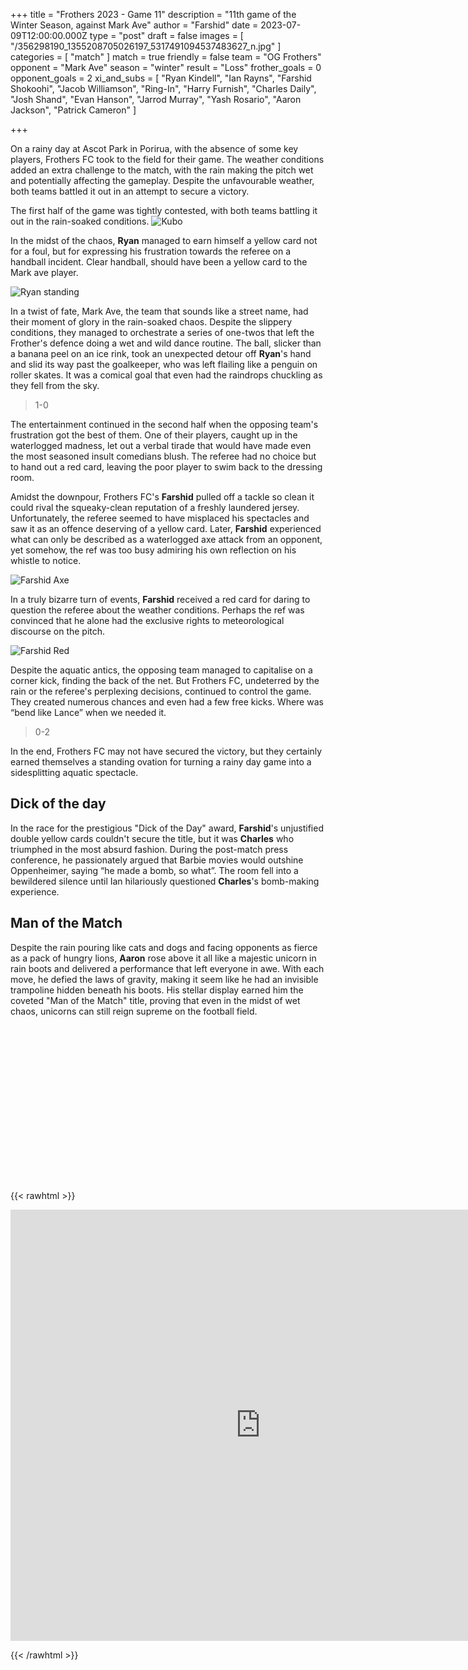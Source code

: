 
+++
title = "Frothers 2023 - Game 11"
description = "11th game of the Winter Season, against Mark Ave"
author = "Farshid"
date = 2023-07-09T12:00:00.000Z
type = "post"
draft = false
images = [ "/356298190_1355208705026197_5317491094537483627_n.jpg" ]
categories = [ "match" ]
match = true
friendly = false
team = "OG Frothers"
opponent = "Mark Ave"
season = "winter"
result = "Loss"
frother_goals = 0
opponent_goals = 2
xi_and_subs = [
  "Ryan Kindell",
  "Ian Rayns",
  "Farshid Shokoohi",
  "Jacob Williamson",
  "Ring-In",
  "Harry Furnish",
  "Charles Daily",
  "Josh Shand",
  "Evan Hanson",
  "Jarrod Murray",
  "Yash Rosario",
  "Aaron Jackson",
  "Patrick Cameron"
]

+++

On a rainy day at Ascot Park in Porirua, with the absence of  some key players, Frothers FC took to the field for their game. The weather conditions added an extra challenge to the match, with the rain making the pitch wet and potentially affecting the gameplay. Despite the unfavourable weather, both teams battled it out in an attempt to secure a victory.


The first half of the game was tightly contested, with both teams battling it out in the rain-soaked conditions. 
![Kubo](/images/358604919_734171568718173_6758408991350246203_n.jpg)

In the midst of the chaos, **Ryan** managed to earn himself a yellow card not for a foul, but for expressing his frustration towards the referee on a handball incident. Clear handball, should have been a yellow card to the Mark ave player.

![Ryan standing](/images/358590327_734172072051456_3561541378869779751_n.jpg)

In a twist of fate, Mark Ave, the team that sounds like a street name, had their moment of glory in the rain-soaked chaos. Despite the slippery conditions, they managed to orchestrate a series of one-twos that left the Frother's defence doing a wet and wild dance routine. The ball, slicker than a banana peel on an ice rink, took an unexpected detour off **Ryan**'s hand and slid its way past the goalkeeper, who was left flailing like a penguin on roller skates. It was a comical goal that even had the raindrops chuckling as they fell from the sky. 

> 1-0

The entertainment continued in the second half when the opposing team's frustration got the best of them. One of their players, caught up in the waterlogged madness, let out a verbal tirade that would have made even the most seasoned insult comedians blush. The referee had no choice but to hand out a red card, leaving the poor player to swim back to the dressing room.


Amidst the downpour, Frothers FC's **Farshid** pulled off a tackle so clean it could rival the squeaky-clean reputation of a freshly laundered jersey. Unfortunately, the referee seemed to have misplaced his spectacles and saw it as an offence deserving of a yellow card. Later, **Farshid** experienced what can only be described as a waterlogged axe attack from an opponent, yet somehow, the ref was too busy admiring his own reflection on his whistle to notice.

![Farshid Axe](/images/358664149_734170935384903_1044936020873815982_n.jpg)

In a truly bizarre turn of events, **Farshid** received a red card for daring to question the referee about the weather conditions. Perhaps the ref was convinced that he alone had the exclusive rights to meteorological discourse on the pitch.

![Farshid Red](/images/358617212_734170995384897_1024992752613127294_n.jpg)


Despite the aquatic antics, the opposing team managed to capitalise on a corner kick, finding the back of the net. But Frothers FC, undeterred by the rain or the referee's perplexing decisions, continued to control the game. They created numerous chances and even had a few free kicks. Where was “bend like Lance” when we needed it.

> 0-2


In the end, Frothers FC may not have secured the victory, but they certainly earned themselves a standing ovation for turning a rainy day game into a sidesplitting aquatic spectacle. 


## Dick of the day

In the race for the prestigious "Dick of the Day" award, **Farshid**'s unjustified double yellow cards couldn't secure the title, but it was **Charles** who triumphed in the most absurd fashion. During the post-match press conference, he passionately argued that Barbie movies would outshine Oppenheimer, saying “he made a bomb, so what”. The room fell into a bewildered silence until Ian hilariously questioned **Charles**'s bomb-making experience. 

## Man of the Match

Despite the rain pouring like cats and dogs and facing opponents as fierce as a pack of hungry lions, **Aaron** rose above it all like a majestic unicorn in rain boots and delivered a performance that left everyone in awe. With each move, he defied the laws of gravity, making it seem like he had an invisible trampoline hidden beneath his boots. His stellar display earned him the coveted "Man of the Match" title, proving that even in the midst of wet chaos, unicorns can still reign supreme on the football field.


<iframe src="" width="500" height="250" style="border:none;overflow:hidden" scrolling="no" frameborder="0" allowfullscreen="true" allow="autoplay; clipboard-write; encrypted-media; picture-in-picture; web-share"></iframe>

{{< rawhtml >}}
<div class="row">
<iframe src="https://www.facebook.com/plugins/post.php?href=https%3A%2F%2Fwww.facebook.com%2FNZSundayFootball%2Fposts%2Fpfbid02VUSSKHLo4RgZP7GGqM2B92j9RjuYHtqj7yKLf5EKrmvhMVLSeD2tENCLYy2AiY7Gl&show_text=true&width=800" width="800" height="690" style="border:none;overflow:hidden" scrolling="no" frameborder="0" allowfullscreen="true" allow="autoplay; clipboard-write; encrypted-media; picture-in-picture; web-share"></iframe>
</div>

{{< /rawhtml >}}
